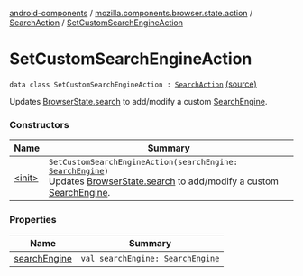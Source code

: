 [android-components](../../../index.md) / [mozilla.components.browser.state.action](../../index.md) / [SearchAction](../index.md) / [SetCustomSearchEngineAction](./index.md)

# SetCustomSearchEngineAction

`data class SetCustomSearchEngineAction : `[`SearchAction`](../index.md) [(source)](https://github.com/mozilla-mobile/android-components/blob/master/components/browser/state/src/main/java/mozilla/components/browser/state/action/BrowserAction.kt#L753)

Updates [BrowserState.search](../../../mozilla.components.browser.state.state/-browser-state/search.md) to add/modify a custom [SearchEngine](../../../mozilla.components.browser.state.search/-search-engine/index.md).

### Constructors

| Name | Summary |
|---|---|
| [&lt;init&gt;](-init-.md) | `SetCustomSearchEngineAction(searchEngine: `[`SearchEngine`](../../../mozilla.components.browser.state.search/-search-engine/index.md)`)`<br>Updates [BrowserState.search](../../../mozilla.components.browser.state.state/-browser-state/search.md) to add/modify a custom [SearchEngine](../../../mozilla.components.browser.state.search/-search-engine/index.md). |

### Properties

| Name | Summary |
|---|---|
| [searchEngine](search-engine.md) | `val searchEngine: `[`SearchEngine`](../../../mozilla.components.browser.state.search/-search-engine/index.md) |
